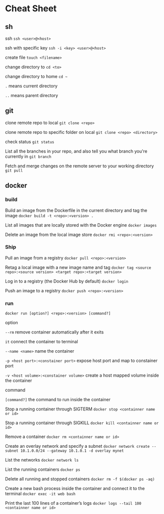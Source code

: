 # Cheat Sheet

## sh

ssh `ssh <user>@<host>`

ssh with specific key `ssh -i <key> <user>@<host>`

create file `touch <filename>`

change directory to `cd <to>`

change directory to home `cd ~`

`.` means current directory

`..` means parent directory

## git

clone remote repo to local `git clone <repo>`

clone remote repo to specific folder on local `git clone <repo> <directory>`

check status `git status`

List all the branches in your repo, and also tell you what branch you're currently in `git branch`

Fetch and merge changes on the remote server to your working directory `git pull`

## docker

### build

Build an image from the Dockerfile in the current directory and tag the image `docker build -t <repo>:<version> .`

List all images that are locally stored with the Docker engine `docker images`

Delete an image from the local image store `docker rmi <repo>:<version>`

### Ship

Pull an image from a registry `docker pull <repo>:<version>`

Retag a local image with a new image name and tag `docker tag <source repo>:<source version> <target repo>:<target version>`

Log in to a registry (the Docker Hub by default) `docker login`

Push an image to a registry `docker push <repo>:<version>`

### run

`docker run [option?] <repo>:<version> [command?]`

option

`--rm` remove container automatically after it exits

`it` connect the container to terminal

`--name <name>` name the container

`-p <host port>:<constainer port>` expose host port and map to constainer port

`-v <host volume>:<constainer volume>` create a host mapped volume inside the container

command

`[command?]` the command to run inside the container

Stop a running container through SIGTERM `docker stop <containner name or id>`

Stop a running container through SIGKILL `docker kill <containner name or id>`

Remove a container `docker rm <containner name or id>`

Create an overlay network and specify a subnet `docker network create --subnet 10.1.0.0/24 --gateway 10.1.0.1 -d overlay mynet`

List the networks `docker network ls`

List the running containers `docker ps`

Delete all running and stopped containers `docker rm -f $(docker ps -aq)`

Create a new bash process inside the container and connect it to the terminal `docker exec -it web bash`

Print the last 100 lines of a container’s logs `docker logs --tail 100 <containner name or id>`